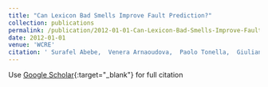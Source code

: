 ```yaml
---
title: "Can Lexicon Bad Smells Improve Fault Prediction?"
collection: publications
permalink: /publication/2012-01-01-Can-Lexicon-Bad-Smells-Improve-Fault-Prediction
date: 2012-01-01
venue: 'WCRE'
citation: ' Surafel Abebe,  Venera Arnaoudova,  Paolo Tonella,  Giuliano Antoniol,  Yann-Ga&quot;el Gu&apos;eh&apos;eneuc, &quot;Can Lexicon Bad Smells Improve Fault Prediction?.&quot; WCRE, 2012.'
---
```

Use [Google Scholar](https://scholar.google.com/scholar?q=Can+Lexicon+Bad+Smells+Improve+Fault+Prediction?){:target="_blank"} for full citation